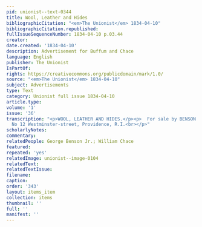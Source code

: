 ```yaml
---
pid: unionist--text-0344
title: Wool, Leather and Hides
bibliographicCitation: "<em>The Unionist</em> 1834-04-10"
bibliographicCitation.republished: 
fullIssueSequenceNumber: 1834-04-10 p.03.44
creator: 
date.created: '1834-04-10'
description: Advertisement for Buffum and Chace
language: English
publisher: The Unionist
IsPartOf: 
rights: https://creativecommons.org/publicdomain/mark/1.0/
source: "<em>The Unionist</em> 1834-04-10"
subject: Advertisements
type: Text
category: Unionist full issue 1834-04-10
article.type: 
volume: '1'
issue: '36'
transcription: "<p>WOOL, LEATHER AND HIDES.</p><p>  For sale by BENSON &amp; CHACE,
  No 12 Westminster-street, Providence, R.I.<br></p>"
scholarlyNotes: 
commentary: 
relatedPeople: George Benson Jr.; William Chace
featured: 
repeated: 'yes'
relatedImage: unionist--image-0104
relatedText: 
relatedTextIssue: 
filename: 
caption: 
order: '343'
layout: items_item
collection: items
thumbnail: ''
full: ''
manifest: ''
---
```

